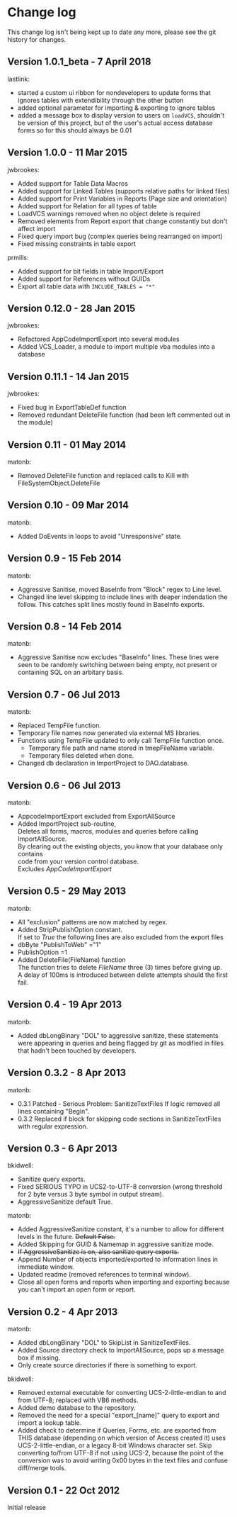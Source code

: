 Change log
==========

This change log isn't being kept up to date any more, please see the git history for changes.

Version 1.0.1_beta - 7 April 2018
----------------------------
lastlink:
* started a custom ui ribbon for nondevelopers to update forms that ignores tables with extendibility through the other button
* added optional parameter for importing & exporting to ignore tables
* added a message box to display version to users on `loadVCS`, shouldn't be version of this project, but of the user's actual access database forms so for this should always be 0.01

Version 1.0.0 - 11 Mar 2015
----------------------------
jwbrookes:
* Added support for Table Data Macros
* Added support for Linked Tables (supports relative paths for linked files)
* Added support for Print Variables in Reports (Page size and orientation) 
* Added support for Relation for all types of table
* LoadVCS warnings removed when no object delete is required
* Removed elements from Report export that change constantly but don't affect import
* Fixed query import bug (complex queries being rearranged on import)
* Fixed missing constraints in table export

prmills:
* Added support for bit fields in table Import/Export
* Added support for References without GUIDs
* Export all table data with `INCLUDE_TABLES = "*"`

Version 0.12.0 - 28 Jan 2015
----------------------------
jwbrookes:
* Refactored AppCodeImportExport into several modules
* Added VCS_Loader, a module to import multiple vba modules into a database 


Version 0.11.1 - 14 Jan 2015
---------------------------
jwbrookes:
* Fixed bug in ExportTableDef function
* Removed redundant DeleteFile function (had been left commented out in the module)


Version 0.11 - 01 May 2014
-------------------------
matonb:
* Removed DeleteFile function and replaced calls to Kill with FileSystemObject.DeleteFile


Version 0.10 - 09 Mar 2014
-------------------------
matonb:
* Added DoEvents in loops to avoid "Unresponsive" state.


Version 0.9 - 15 Feb 2014
-------------------------
matonb:
*  Aggressive Sanitise, moved BaseInfo from "Block" regex to Line level.
*  Changed line level skipping to include lines with deeper indendation the follow.
  This catches split lines mostly found in BaseInfo exports.


Version 0.8 - 14 Feb 2014
-------------------------
matonb:
*  Aggressive Sanitise now excludes "BaseInfo" lines.
  These lines were seen to be randomly switching between being empty,
  not present or containing SQL on an arbitary basis.


Version 0.7 - 06 Jul 2013
-------------------------
matonb:
*  Replaced TempFile function.
*  Temporary file names now generated via external MS libraries.
*  Functions using TempFile updated to only call TempFile function once.
   *  Temporary file path and name stored in tmepFileName variable.
   *  Temporary files deleted when done.
*  Changed db declaration in ImportProject to DAO.database.


Version 0.6 - 06 Jul 2013
-------------------------

matonb:

*  AppcodeImportExport excluded from ExportAllSource
*  Added ImportProject sub-routine,  
   Deletes all forms, macros, modules and queries before calling ImportAllSource.  
   By clearing out the existing objects, you know that your database only contains  
   code from your version control database.  
   Excludes *AppCodeImportExport*

Version 0.5 - 29 May 2013
--------------------------

matonb:

*  All "exclusion" patterns are now matched by regex.
*  Added StripPublishOption constant.  
   If set to _True_ the following lines are also excluded from the export files
  * dbByte "PublishToWeb" ="1"
  * PublishOption =1
*  Added DeleteFile(FileName) function  
   The function tries to delete _FileName_ three (3) times before giving up.  
   A delay of 100ms is introduced between delete attempts should the first fail.

Version 0.4 - 19 Apr 2013
--------------------------

matonb:

*  Added dbLongBinary "DOL" to aggressive sanitize, these statements were
   appearing in queries and being flagged by git as modified in files that
   hadn't been touched by developers.

Version 0.3.2 - 8 Apr 2013
--------------------------

matonb:
* 0.3.1 Patched - Serious Problem:  SanitizeTextFiles If logic removed all
        lines containing "Begin".
* 0.3.2 Replaced if block for skipping code sections in SanitizeTextFiles with
        regular expression.

Version 0.3 - 6 Apr 2013
------------------------

bkidwell:
* Sanitize query exports.
* Fixed SERIOUS TYPO in UCS2-to-UTF-8 conversion (wrong threshold for 2 byte versus 3 byte symbol in output stream).
* AggressiveSanitize default True.

matonb:
* Added AggressiveSanitize constant, it's a number to allow for different levels in the future. ~~Default False.~~
* Added Skipping for GUID & Namemap in aggressive sanitize mode.
* ~~If AggressiveSanitize is on, also sanitize query exports.~~
* Append Number of objects imported/exported to information lines in immediate window.
* Updated readme (removed references to terminal window).
* Close all open forms and reports when importing and exporting because you can't import an open form or report.

Version 0.2 - 4 Apr 2013
------------------------

matonb:
* Added dbLongBinary "DOL" to SkipList in SanitizeTextFiles.
* Added Source directory check to ImportAllSource, pops up a message box if missing.
* Only create source directories if there is something to export.

bkidwell:
* Removed external executable for converting UCS-2-little-endian to and from UTF-8; replaced with VB6 methods.
* Added demo database to the repository.
* Removed the need for a special "export_[name]" query to export and import a lookup table.
* Added check to determine if Queries, Forms, etc. are exported from THIS database (depending on which version of Access created it) uses UCS-2-little-endian, or a legacy 8-bit Windows character set. Skip converting to/from UTF-8 if not using UCS-2, because the point of the conversion was to avoid writing 0x00 bytes in the text files and confuse diff/merge tools.

Version 0.1 - 22 Oct 2012
-------------------------

Initial release
